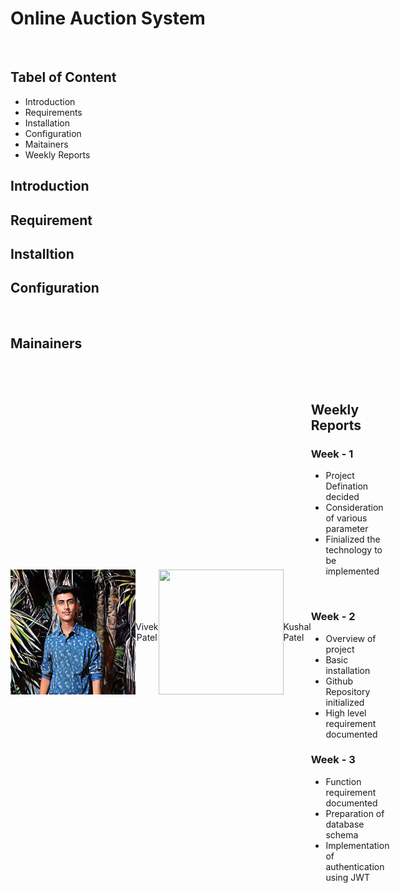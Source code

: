 # Online Auction System

<br/>

## Tabel of Content
- Introduction
- Requirements
- Installation
- Configuration
- Maitainers
- Weekly Reports


## Introduction

## Requirement

## Installtion

## Configuration

<br />

## Mainainers



<br/>

<div style="display:flex; align-items:center" >
<img src="/images/feca08e7-71ae-4fe9-8878-681edba777f6.jpg" height=200 width=200 >
  <p style="text-align:center">Vivek Patel</p>
  
  <img src="images/IMG_5920.JPG" height=200 width=200>
  <p>Kushal Patel</p>
<div>

<br />

## Weekly Reports

### Week - 1

- Project Defination decided
- Consideration of various parameter
- Finialized the technology to be implemented

<br />

### Week - 2
- Overview of project
- Basic installation
- Github Repository initialized
- High level requirement documented

### Week - 3
- Function requirement documented
- Preparation of database schema
- Implementation of authentication using JWT



